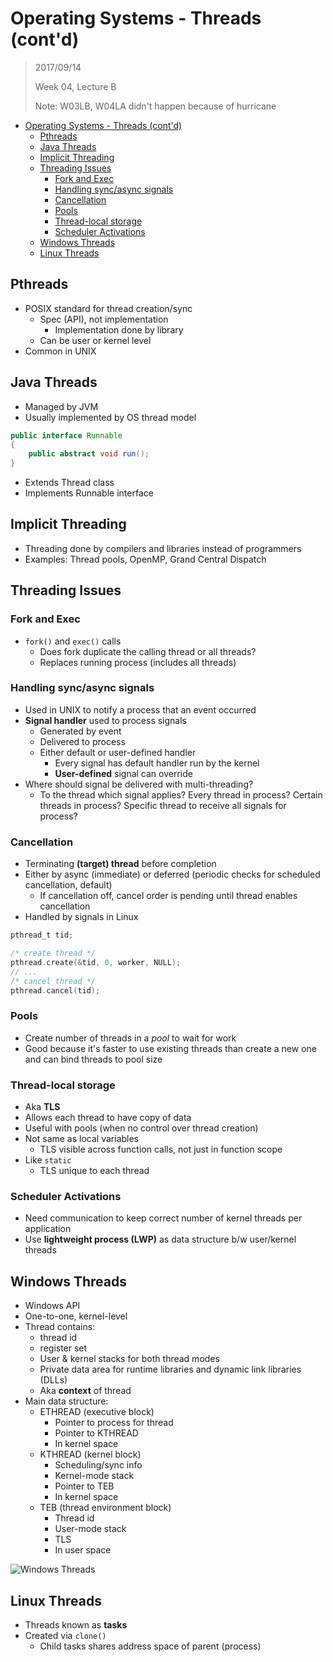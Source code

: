 # Operating Systems - Threads (cont'd)

> 2017/09/14
>
> Week 04, Lecture B
>
> Note: W03LB, W04LA didn't happen because of hurricane

- [Operating Systems - Threads (cont'd)](#operating-systems---threads--cont-d-)
  * [Pthreads](#pthreads)
  * [Java Threads](#java-threads)
  * [Implicit Threading](#implicit-threading)
  * [Threading Issues](#threading-issues)
    + [Fork and Exec](#fork-and-exec)
    + [Handling sync/async signals](#handling-sync-async-signals)
    + [Cancellation](#cancellation)
    + [Pools](#pools)
    + [Thread-local storage](#thread-local-storage)
    + [Scheduler Activations](#scheduler-activations)
  * [Windows Threads](#windows-threads)
  * [Linux Threads](#linux-threads)

## Pthreads

- POSIX standard for thread creation/sync
	- Spec (API), not implementation
		- Implementation done by library
	- Can be user or kernel level
- Common in UNIX

## Java Threads

- Managed by JVM
- Usually implemented by OS thread model

```java
public interface Runnable
{
	public abstract void run();
}
```

- Extends Thread class
- Implements Runnable interface

## Implicit Threading

- Threading done by compilers and libraries instead of programmers
- Examples: Thread pools, OpenMP, Grand Central Dispatch

## Threading Issues

### Fork and Exec

- `fork()` and `exec()` calls
	- Does fork duplicate the calling thread or all threads?
	- Replaces running process (includes all threads)

### Handling sync/async signals

- Used in UNIX to notify a process that an event occurred
- **Signal handler** used to process signals
	- Generated by event
	- Delivered to process
	- Either default or user-defined handler
		- Every signal has default handler run by the kernel
		- **User-defined** signal can override
- Where should signal be delivered with multi-threading?
	- To the thread which signal applies? Every thread in process? Certain threads in process? Specific thread to receive all signals for process?

### Cancellation

- Terminating **(target) thread** before completion
- Either by async (immediate) or deferred (periodic checks for scheduled cancellation, default)
	- If cancellation off, cancel order is pending until thread enables cancellation
- Handled by signals in Linux

```c
pthread_t tid;

/* create thread */
pthread.create(&tid, 0, worker, NULL);
// ...
/* cancel thread */
pthread.cancel(tid);
```

### Pools

- Create number of threads in a *pool* to wait for work
- Good because it's faster to use existing threads than create a new one and can bind threads to pool size

### Thread-local storage

- Aka **TLS**
- Allows each thread to have copy of data
- Useful with pools (when no control over thread creation)
- Not same as local variables
	- TLS visible across function calls, not just in function scope
- Like `static`
	- TLS unique to each thread

### Scheduler Activations

- Need communication to keep correct number of kernel threads per application
- Use **lightweight process (LWP)** as data structure b/w user/kernel threads

## Windows Threads

- Windows API
- One-to-one, kernel-level
- Thread contains:
	- thread id
	- register set
	- User & kernel stacks for both thread modes
	- Private data area for runtime libraries and dynamic link libraries (DLLs)
	- Aka **context** of thread
- Main data structure:
	- ETHREAD (executive block)
		- Pointer to process for thread
		- Pointer to KTHREAD
		- In kernel space
	- KTHREAD (kernel block)
		- Scheduling/sync info
		- Kernel-mode stack
		- Pointer to TEB
		- In kernel space
	- TEB (thread environment block)
		- Thread id
		- User-mode stack
		- TLS
		- In user space

![Windows Threads](https://www.cs.uic.edu/~jbell/CourseNotes/OperatingSystems/images/Chapter4/4_14_WindowsThreadStructures.jpg)

## Linux Threads

- Threads known as **tasks**
- Created via `clone()`
	- Child tasks shares address space of parent (process)
